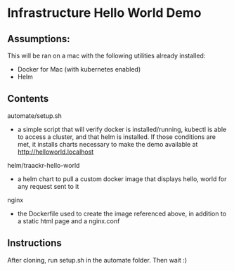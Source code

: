 # Infrastructure Hello World Demo

## Assumptions:
This will be ran on a mac with the following utilities already installed:
  - Docker for Mac (with kubernetes enabled)
  - Helm

## Contents
automate/setup.sh 
- a simple script that will verify docker is installed/running, kubectl is able to access a cluster, and that helm is installed. If those conditions are met, it installs charts necessary to make the demo available at http://helloworld.localhost

helm/traackr-hello-world
- a helm chart to pull a custom docker image that displays hello, world for any request sent to it

nginx
- the Dockerfile used to create the image referenced above, in addition to a static html page and a nginx.conf

## Instructions
After cloning, run setup.sh in the automate folder. Then wait :)